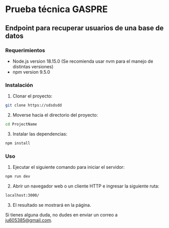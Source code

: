 # Prueba técnica GASPRE

## Endpoint para recuperar usuarios de una base de datos

### Requerimientos
- Node.js version 18.15.0 (Se recomienda usar nvm para el manejo de distintas versiones)
- npm version 9.5.0

### Instalación
1. Clonar el proyecto:

```bash
git clone https://sdsdsdd
```
2. Moverse hacia el directorio del proyecto:
```bash
cd ProjectName
```
3. Instalar las dependencias:
```bash
npm install
```
### Uso

1. Ejecutar el siguiente comando para iniciar el servidor:
```bash
npm run dev
```
2. Abrir un navegador web o un cliente HTTP e ingresar la siguiente ruta:
```bash
localhost:3000/
```
3. El resultado se mostrará en la página.

Si tienes alguna duda, no dudes en enviar un correo a ju605385@gmail.com.
